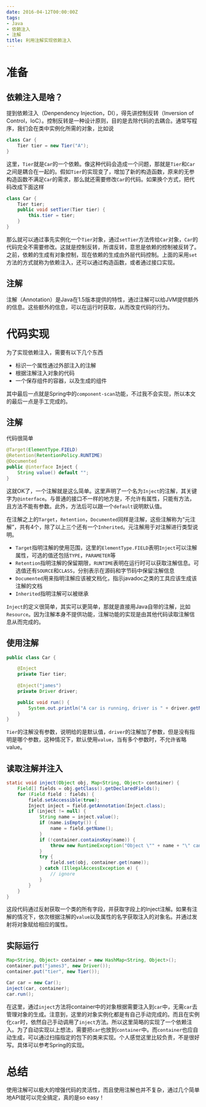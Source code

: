 ```yaml
---
date: 2016-04-12T00:00:00Z
tags:
- Java
- 依赖注入
- 注解
title: 利用注解实现依赖注入
---
```


# 准备

## 依赖注入是啥？

提到依赖注入（Denpendency Injection，DI），得先讲控制反转（Inversion of Control，IoC）。控制反转是一种设计原则，目的是去除代码的去耦合。通常写程序，我们会在类中实例化所需的对象，比如说

```java
class Car {
    Tier tier = new Tier("A");
}
```

这里，`Tier`就是`Car`的一个依赖。像这种代码会造成一个问题，那就是`Tier`和`Car`之间是耦合在一起的。假如`Tier`的实现变了，增加了新的构造函数，原来的无参构造函数不满足`Car`的需求，那么就还需要修改`Car`的代码。如果换个方式，把代码改成下面这样

```java
class Car {
    Tier tier;
    public void setTier(Tier tier) {
        this.tier = tier;
    }
}
```

那么就可以通过事先实例化一个`Tier`对象，通过`setTier`方法传给`Car`对象，`Car`的代码完全不需要修改。这就是控制反转，所谓反转，意思是依赖的控制被反转了。之前，依赖的生成有对象控制，现在依赖的生成由外层代码控制。上面的采用`set`方法的方式就称为依赖注入，还可以通过构造函数，或者通过接口实现。

## 注解

注解（Annotation）是Java在1.5版本提供的特性，通过注解可以给JVM提供额外的信息。这些额外的信息，可以在运行时获取，从而改变代码的行为。

# 代码实现

为了实现依赖注入，需要有以下几个东西

* 标识一个属性通过外部注入的注解
* 根据注解注入对象的代码
* 一个保存组件的容器，以及生成的组件

其中最后一点就是Spring中的`component-scan`功能，不过我不会实现，所以本文的最后一点是手工完成的。

## 注解

代码很简单

```java
@Target(ElementType.FIELD)
@Retention(RetentionPolicy.RUNTIME)
@Documented
public @interface Inject {
    String value() default "";
}
```

这就OK了，一个注解就是这么简单。这里声明了一个名为`Inject`的注解，其关键字为`@interface`。与普通的接口不一样的地方是，不允许有属性，只能有方法，且方法不能有参数。此外，方法后可以跟一个`default`说明默认值。

在注解之上的`Target`，`Retention`，`Documented`同样是注解，这些注解称为“元注解”，共有4个，除了以上三个还有一个`Inherited`。元注解用于对注解进行类型说明。

* `Target`指明注解的使用范围，这里的`ElementType.FIELD`表明`Inject`可以注解属性，可选的值还包括`TYPE`，`PARAMETER`等
* `Retention`指明注解的保留期限，`RUNTIME`表明在运行时可以获取注解信息。可选值还有`SOURCE`和`CLASS`，分别表示在源码和字节码中保留注解信息
* `Documented`用来指明注解应该被文档化，指示javadoc之类的工具应该生成该注解的文档
* `Inherited`指明注解可以被继承

`Inject`的定义很简单，其实可以更简单，那就是直接用Java自带的注解，比如`Resource`。因为注解本身不提供功能，注解功能的实现是由其他代码读取注解信息从而完成的。

## 使用注解

```java
public class Car {

    @Inject
    private Tier tier;
    
    @Inject("james")
    private Driver driver;

    public void run() {
        System.out.println("A car is running, driver is " + driver.getName() + ", and its tier's brand is " + tier.getName());
    }
}
```

`Tier`的注解没有参数，说明给的是默认值，`driver`的注解加了参数，但是没有指明是哪个参数，这种情况下，默认使用`value`，当有多个参数时，不允许省略value。

## 读取注解并注入

```java
static void inject(Object obj, Map<String, Object> container) {
    Field[] fields = obj.getClass().getDeclaredFields();
    for (Field field : fields) {
        field.setAccessible(true);
        Inject inject = field.getAnnotation(Inject.class);
        if (inject != null) {
            String name = inject.value();
            if (name.isEmpty()) {
                name = field.getName();
            }
            if (!container.containsKey(name)) {
                throw new RuntimeException("Object \"" + name + "\" cannot be found in container.");
            }
            try {
                field.set(obj, container.get(name));
            } catch (IllegalAccessException e) {
                // ignore
            }
        }
    }
}
```

这段代码通过反射获取一个类的所有字段，并获取字段上的Inject注解。如果有注解的情况下，依次根据注解的`value`以及属性的名字获取注入的对象名。并通过发射将对象赋给相应的属性。

## 实际运行

```java
Map<String, Object> container = new HashMap<String, Object>();
container.put("james3", new Driver());
container.put("tier", new Tier());

Car car = new Car();
inject(car, container);
car.run();
```

在这里，通过`inject`方法将container中的对象根据需要注入到`car`中，无需`car`去管理对象的生成。注意到，这里的对象实例化都是有自己手动完成的。而且在实例化`car`时，依然自己手动调用了`inject`方法。所以这里简略的实现了一个依赖注入。为了自动实现以上想法，需要把`car`也放到`container`中。而`container`也应自动生成，可以通过扫描指定的包下的类来实现。个人感觉这里比较负责，不是很好写。具体可以参考Spring的实现。

# 总结
使用注解可以极大的增强代码的灵活性，而且使用注解也并不复杂，通过几个简单地API就可以完全搞定，真的是so easy！